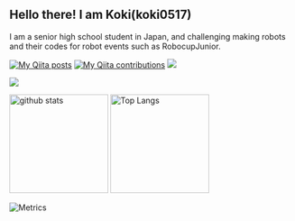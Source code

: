 ## Hello there!  I am Koki(koki0517)
I am a senior high school student in Japan, 
and challenging making robots and their codes for robot events such as RobocupJunior.

[![My Qiita posts](https://qiita-badge.apiapi.app/s/kikou0517/posts.svg)](http://qiita.com/kikou0517)
[![My Qiita contributions](https://qiita-badge.apiapi.app/s/kikou0517/contributions.svg)](http://qiita.com/kikou0517)
![](https://vistr.dev/badge?repo=koki0517.ThylaThylakoid)

![](https://github-profile-summary-cards.vercel.app/api/cards/profile-details?username=koki0517&theme=vue)
<p align="left">
  <img alt="github stats" height="175px" src="https://github-readme-stats.vercel.app/api?username=koki0517&count_private=true&show_icons=ture" />
  <img alt="Top Langs" height="175px" src="https://github-readme-stats.vercel.app/api/top-langs/?username=koki0517&layout=compact&show_icons=true&count_private=true" />
</p>

![Metrics](https://metrics.lecoq.io/koki0517?template=classic&base.header=0&base.activity=0&base.community=0&base.repositories=0&base.metadata=0&isocalendar=1&achievements=1&base.indepth=false&base.hireable=false&isocalendar.duration=half-year&achievements.threshold=X&achievements.secrets=true&achievements.display=detailed&achievements.limit=4&config.timezone=Asia%2FTokyo)

